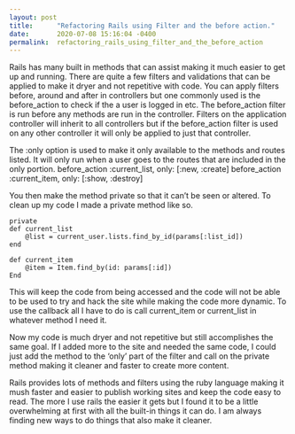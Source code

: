 ```yaml
---
layout: post
title:      "Refactoring Rails using Filter and the before action."
date:       2020-07-08 15:16:04 -0400
permalink:  refactoring_rails_using_filter_and_the_before_action
---
```



Rails has many built in methods that can assist making it much easier to get up and running. There are quite a few filters and validations that can be applied to make it dryer and not repetitive with code. You can apply filters before, around and after in controllers but one commonly used is the before_action to check if the a user is logged in etc.
The before_action filter is run before any methods are run in the controller. Filters on the application controller will inherit to all controllers but if the before_action filter is used on any other controller it will only be applied to just that controller. 

The :only option is used to make it only available to the methods and routes listed. It will only run when a user goes to the routes that are included in the only portion.
before_action :current_list, only: [:new, :create]
    	before_action :current_item,  only: [:show, :destroy]

You then make the method private so that it can’t be seen or altered. To clean up my code I made a private method like so.
 
    private 
    def current_list
        @list = current_user.lists.find_by_id(params[:list_id])
    end

    def current_item
        @item = Item.find_by(id: params[:id])
    End
		
This will keep the code from being accessed and the code will not be able to be used to try and hack the site while making the code more dynamic. To use the callback all I have to do is call   current_item or current_list in whatever method I need it.

Now my code is much dryer and not repetitive but still accomplishes the same goal. If I added more to the site and needed the same code, I could just add the method to the ‘only’ part of the filter and call on the private method making it cleaner and faster to create more content.

Rails provides lots of methods and filters using the ruby language making it mush faster and easier to publish working sites and keep the code easy to read. The more I use rails the easier it gets but I found it to be a little overwhelming at first with all the built-in things it can do. I am always finding new ways to do things that also make it cleaner.

